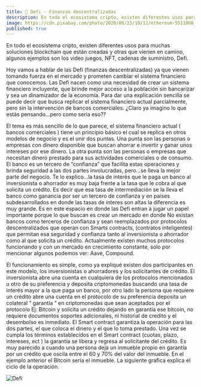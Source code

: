 ```yaml
---
title: 💸 Defi - Finanzas descentralizadas
description: En todo el ecosistema cripto, existen diferentes usos para muchas soluciones blockchain que están creadas y otras que vienen en camino, algunos ejemplos son los video juegos, NFT, cadenas de suministro, Defi.
image: https://cdn.pixabay.com/photo/2020/08/23/19/12/ethereum-5511808_960_720.jpg
published: true
---
```


En todo el ecosistema cripto, existen diferentes usos para muchas soluciones blockchain que están creadas y otras que vienen en camino, algunos ejemplos son los video juegos, NFT, cadenas de suministro, Defi.

Hoy vamos a hablar de las Defi (finanzas descentralizadas) ya que vienen tomando fuerza en el mercado y prometen cambiar el sistema financiero que conocemos. Las Defi nacen como una necesidad de crear un sistema financiero incluyente, que brinde mejor acceso a la población sin bancarizar y sea un dinamizador de la economía. Para dar una explicación sencilla se puede decir que busca replicar el sistema financiero actual parcialmente, pero sin la intervención de bancos comerciales. ¿Claro ya imagino lo que estás pensando…pero como seria eso??

El tema es más sencillo de lo que parece, el sistema financiero actual ( bancos comerciales ) tiene un principio básico el cual se replica en otros modelos de negocio y es el unir dos puntas. Una punta son las personas o empresas con dinero disponible que buscan ahorrar e invertir y ganar unos intereses por ese dinero. La otra punta son las personas o empresas que necesitan dinero prestado para sus actividades comerciales o de consumo. El banco es un tercero de “confianza” que facilita estas operaciones y brinda seguridad a las dos partes involucradas, pero…se lleva la mejor parte del negocio. Te lo explico…la  tasa de interés que le paga un banco al inversionista o ahorrador es muy baja frente a la tasa que le cobra al que solicita un crédito. Es decir que esa tasa de intermediación se la lleva el banco como ganancia por ser un tercero de confianza y en países subdesarrollados en donde las tasas de interes son altas la diferencia es muy grande. Es en este espacio en donde las Defi entran a jugar un papel importante porque lo que buscan es crear un mercado en donde No existan bancos como terceros de confianza y sean reemplazados por protocolos descentralizados que operan con Smarts contracts, (contratos inteligentes) que permitan esa seguridad y confianza tanto al inversionista o ahorrador como al que solicita un crédito. Actualmente existen muchos protocolos funcionando y con un mercado en crecimiento constante, solo por mencionar algunos podemos ver:  Aave, Compound.

El funcionamiento es simple, como ya expliqué existen dos participantes en este modelo, los inversionistas o ahorradores y los solicitantes de crédito. El inversionista abre una cuenta en cualquiera de los protocolos mencionados u otro de su preferencia y deposita criptomonedas buscando una tasa de interés mayor a la que paga un banco, por otro lado la persona que requiere un crédito abre una cuenta en el protocolo de su preferencia deposita un colateral “ garantía “ en criptomonedas que sean aceptados por el protocolo Ej: Bitcoin y solicita un crédito dejando en garantía ese bitcoin, no requiere documentos soportes adicionales, ni historial de credito y el desembolso es inmediato. El Smart contract garantiza la operación para las dos partes, el que coloca el dinero y el que lo toma prestado. Una vez se cumpla los términos establecidos en el Smart contract (cuotas, plazo, intereses, ect ) la garantía se libera y regresa al solicitante del crédito.
Es muy parecido a cuando una persona deja un inmueble propio en garantía por un crédito que oscila entre el 60 y 70% del valor del inmueble. En el ejemplo anterior el Bitcoin sería el inmueble.
La siguiente grafica explica el ciclo de la operación.

![Defi](https://lucanos.co/wp-content/uploads/2021/10/Captura-de-pantalla-de-2021-10-12-22-47-03.png)
